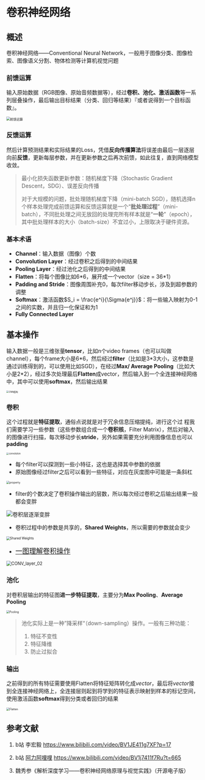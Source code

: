 # 卷积神经网络

## 概述

卷积神经网络——Conventional Neural Network，一般用于图像分类、图像检索、图像语义分割、物体检测等计算机视觉问题

### 前馈运算

输入原始数据（RGB图像、原始音频数据等），经过**卷积、池化、激活函数**等一系列层叠操作，最后输出目标结果（分类、回归等结果）『或者说得到一个目标函数』。

<img src="https://i.loli.net/2021/05/24/gYvtOkECfMA6ebJ.png"  alt="前馈运算" style="zoom:60%;"/>

### 反馈运算

然后计算预测结果和实际结果的Loss，凭借**反向传播算法**将误差由最后一层逐层向前**反馈**，更新每层参数，并在更新参数之后再次前馈，如此往复，直到网络模型收敛。

> 最小化损失函数更新参数：随机梯度下降（Stochastic Gradient Descent，SDG）、误差反向传播
>
> 对于大规模的问题，批处理随机梯度下降（mini-batch SGD），随机选择n个样本处理完成前馈运算和反馈运算就是一个“**批处理过程**”（mini-batch），不同批处理之间无放回的处理完所有样本就是“**一轮**”（epoch），其中批处理样本的大小（batch-size）不宜过小，上限取决于硬件资源。

### 基本术语

- **Channel**：输入数据（图像）个数
- **Convolution Layer**：经过卷积之后得到的中间结果
- **Pooling Layer**：经过池化之后得到的中间结果
- **Flatten**：将每个图像比如6*6，展开成一个vector（size = 36\*1）
- **Padding and Stride**：图像周围补充0，每次filter移动步长，涉及到超参数的调整
- **Softmax**：激活函数$S_i = \frac{e^i}{\Sigma{e^j}}$：将一些输入映射为0-1之间的实数，并且归一化保证和为1
- **Fully Connected Layer**



## 基本操作

输入数据一般是三维张量**tensor**，比如n个video frames（也可以叫做channel），每个frame大小是6\*6，然后经过**filter**（比如是3\*3大小，这参数是通过训练得到的，可以使用比如SGD），在经过**Max/ Average Pooling**（比如大小是2*2），经过多次处理最后**Flatten**成vector，然后输入到一个全连接神经网络中，其中可以使用**softmax**，然后输出结果

<img src="https://i.loli.net/2021/05/24/mBgvl9QX1qFMYSL.png" alt="CNN结构" style="zoom:40%;" />

### 卷积

这个过程就是**特征提取**，通俗点说就是对于冗余信息压缩提纯，进行这个过 程我们需要学习一些参数（这些参数组合成一个**卷积核**，Filter Matrix），然后对输入的图像进行扫描，每次移动步长**stride**，另外如果需要充分利用图像信息也可以**padding**

<img src="https://i.loli.net/2021/05/24/qyXrAnOocJiL3zM.png" alt="convolution" style="zoom:40%;"/>



- 每个filter可以探测到一些小特征，这也是选择其中参数的依据
- 原始图像经过filter之后可以看到一些特征，对应在灰度图中可能是一条斜杠

<img src="https://i.loli.net/2021/05/24/OIV7n4qRw5mJBAr.png" alt="property" style="zoom:50%;"/>

- filter的个数决定了卷积操作输出的层数，所以每次经过卷积之后输出结果一般都会变胖

<img src="https://i.loli.net/2021/05/24/zxnTUCBmHQJLZRV.png" alt="卷积层逐渐变胖"/>

- 卷积过程中的参数是共享的，**Shared Weights**，所以需要的参数就会变少

<img src="https://i.loli.net/2021/05/24/ihmd4xAck5v2rsN.png" alt="Shared Weights" style="zoom:60%;"/>



- [<font size=4>一图理解卷积操作</font>](https://yuzy007.github.io/2019/02/14/CNN/)

<img src="https://yuzy007.github.io/img/NN/CNN/CONV_layer_02.gif" alt="CONV_layer_02" style="zoom:80%;" />

### 池化

对卷积层输出的特征图**进一步特征提取**，主要分为**Max Pooling**、**Average Pooling**

<img src="https://i.loli.net/2021/05/24/scUzpRSlgkoPXGD.png" alt="Pooling" style="zoom:50%;"/>

> 池化实际上是一种”降采样“（down-sampling）操作。一般有三种功能：
>
> 1. 特征不变性
> 2. 特征降维
> 3. 防止过拟合

### 输出

之前得到的所有特征需要使用Flatten将特征矩阵转化成$vector$，最后将$vector$接到全连接神经网络上，全连接层则起到将学到的特征表示映射到样本的标记空间，使用激活函数**softmax**得到分类或者回归的结果

<img src="https://i.loli.net/2021/05/24/RjbFrXGTOApm5gc.png"  alt="Flatten" style="zoom:50%;"/>



## 参考文献

1. b站 李宏毅 https://www.bilibili.com/video/BV1JE411g7XF?p=17

2. b站   [阿力阿哩哩](https://space.bilibili.com/299585150) https://www.bilibili.com/video/BV1j7411f7Ru?t=665

3. 魏秀参《解析深度学习——卷积神经网络原理与视觉实践》（开源电子版）


